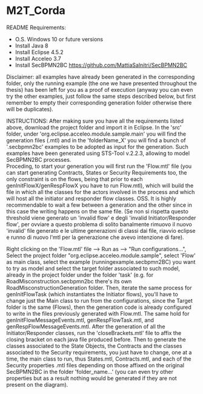 # M2T_Corda
README 
Requirements:
- O.S. Windows 10 or future versions
- Install Java 8
- Install Eclipse 4.5.2 
- Install Acceleo 3.7 
- Install SecBPMN2BC https://github.com/MattiaSalnitri/SecBPMN2BC

Disclaimer: all examples have already been generated in the corresponding folder, only the running example (the one we have presented throughout the thesis) has been left for you as a proof of execution (anyway you can even try the other examples, just follow the same steps described below, but first remember to empty their corresponding generation folder otherwise there will be duplicates). 


INSTRUCTIONS:
After making sure you have all the requirements listed above, download the project folder and import it in Eclipse. 
In the 'src' folder, under 'org.eclipse.acceleo.module.sample.main' you will find the generation files (.mtl) and in the 'folderName_X' you will find a bunch of '.secbpmn2bc' examples to be adopted as input for the generation. Such examples have been generated using STS-Tool v.2.2.3, allowing to model SecBPMN2BC processes.  
Proceding, to start your generation you will first run the 'Flow.mtl' file (you can start generating Contracts, States or Security Requirements too, the only constraint is on the flows, being that prior to each genInitFlowX/genRespFlowX you have to run Flow.mtl), which will build the file in which all the classes for the actors involved in the process and which will host all the initiator and responder flow classes. OSS. It is highly recommendable to wait a few between a generation and the other since  in this case the writing happens on the same file. (Se non si rispetta questo threshold viene generato un 'invalid flow' e degli 'invalid Initiator/Responder flow', per ovviare a questo problema di solito banalmente rimuovo il nuovo 'invalid' file generato e le ultime generazioni di classi dai file, riavvio eclipse e runno di nuovo l'mtl per la generazione che avevo intenzione di fare). 

Right clicking on the 'Flow.mtl' file --> Run as --> "Run configurations...", Select the project folder "org.eclipse.acceleo.module.sample", select 'Flow' as main class, select the example (runningexample.secbpmn2BC) you want to try as model and select the target folder associated to such model, already in the project folder under the folder 'task' (e.g. for RoadMisconstruction.secbpmn2bc there's its own RoadMisconstructionGeneration folder. 
Then, iterate the same process for genInitFlowTask (which instantiates the Initiator flows), you'll have to change just the Main class to run from the configurations, since the Target folder is the same (Flows), then the generation code is already configured to write in the files previously generated with Flow.mtl. 
The same hold for  genInitFlowMessageEvents.mtl, genRespFlowTask.mtl, and genRespFlowMessageEvents.mtl. 
After the generation of all the Initiator/Responder classes, run the 'closeBrackets.mtl' file to affix the closing bracket on each java file produced before. 
Then to generate the classes associated to the State Objects, the Contracts and the classes associated to the Security requirements, you just have to change, one at a time, the main class to run, thus States.mtl, Contracts.mtl, and each of the Security properties .mtl files depending on those affixed on the original SecBPMN2BC in the folder 'folder_name...' (you can even try other properties but as a result nothing would be generated if they are not present on the diagram).
